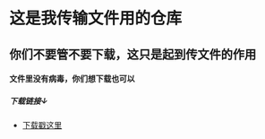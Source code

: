 # 这是我传输文件用的仓库
## 你们不要管不要下载，这只是起到传文件的作用
#### 文件里没有病毒，你们想下载也可以
##### 下载链接↓
- [下载戳这里]("https://github.com/wzhtml/CSWJ/blob/master/PackageFileSetup.exe")
